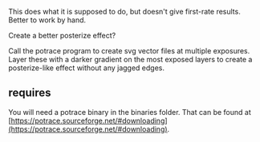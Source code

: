 This does what it is supposed to do, but doesn't give first-rate results. Better to work by hand.

Create a better posterize effect?

Call the potrace program to create svg vector files at multiple exposures.
Layer these with a darker gradient on the most exposed layers to create a
posterize-like effect without any jagged edges.

## requires

You will need a potrace binary in the binaries folder. That can be found at
[https://potrace.sourceforge.net/#downloading](https://potrace.sourceforge.net/#downloading).
